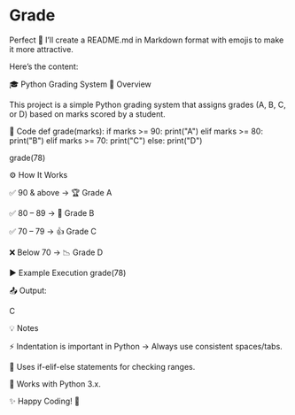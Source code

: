 # Grade
Perfect 🚀
I’ll create a README.md in Markdown format with emojis to make it more attractive.

Here’s the content:

🎓 Python Grading System
📌 Overview

This project is a simple Python grading system that assigns grades (A, B, C, or D) based on marks scored by a student.

📝 Code
def grade(marks):
    if marks >= 90:
        print("A")
    elif marks >= 80:
        print("B")
    elif marks >= 70:
        print("C")
    else:
        print("D")

grade(78)

⚙️ How It Works

✅ 90 & above → 🏆 Grade A

✅ 80 – 89 → 🎉 Grade B

✅ 70 – 79 → 👍 Grade C

❌ Below 70 → 📉 Grade D

▶️ Example Execution
grade(78)


📤 Output:

C

💡 Notes

⚡ Indentation is important in Python → Always use consistent spaces/tabs.

🎯 Uses if-elif-else statements for checking ranges.

🐍 Works with Python 3.x.

✨ Happy Coding! 🚀
